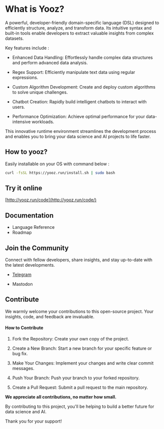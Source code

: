 # What is Yooz?

A powerful, developer-friendly domain-specific language (DSL) designed to efficiently structure, analyze, and transform data. Its intuitive syntax and built-in tools enable developers to extract valuable insights from complex datasets.

Key features include :

- Enhanced Data Handling: Effortlessly handle complex data structures and perform advanced data analysis.

- Regex Support: Efficiently manipulate text data using regular expressions.

- Custom Algorithm Development: Create and deploy custom algorithms to solve unique challenges.

- Chatbot Creation: Rapidly build intelligent chatbots to interact with users.

- Performance Optimization: Achieve optimal performance for your data-intensive workloads.

This innovative runtime environment streamlines the development process and enables you to bring your data science and AI projects to life faster.

## How to yooz?

Easily installable on your OS with command below :

```bash
curl -fsSL https://yooz.run/install.sh | sudo bash
```

## Try it online

[http://yooz.run/code](http://yooz.run/code/)

## Documentation

- Language Reference
- Roadmap

## Join the Community

Connect with fellow developers, share insights, and stay up-to-date with the latest developments.

- [Telegram](https://t.me/https://t.me/+9DhGnvUYtw5hOTY0)

- Mastodon

## Contribute

We warmly welcome your contributions to this open-source project. Your insights, code, and feedback are invaluable.

#### How to Contribute

1. Fork the Repository: Create your own copy of the project.

2. Create a New Branch: Start a new branch for your specific feature or bug fix.

3. Make Your Changes: Implement your changes and write clear commit messages.

4. Push Your Branch: Push your branch to your forked repository.

5. Create a Pull Request: Submit a pull request to the main repository.

**We appreciate all contributions, no matter how small.**

By contributing to this project, you'll be helping to build a better future for data science and AI.

Thank you for your support!
